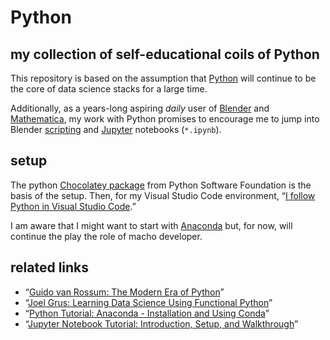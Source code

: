 # Python

## my collection of self-educational coils of Python

This repository is based on the assumption that [Python](https://www.python.org/) will continue to be the core of data science stacks for a large time.

Additionally, as a years-long aspiring _daily_ user of [Blender](https://www.blender.org/) and [Mathematica](http://www.wolfram.com/mathematica/new-in-11/), my work with Python promises to encourage me to jump into Blender [scripting](https://docs.blender.org/manual/en/dev/advanced/scripting/introduction.html) and [Jupyter](http://jupyter.org/) notebooks (`*.ipynb`).

## setup

The python [Chocolatey package](https://chocolatey.org/packages/python/3.6.4.20180116) from Python Software Foundation is the basis of the setup. Then, for my Visual Studio Code environment, “[I follow Python in Visual Studio Code](https://code.visualstudio.com/docs/languages/python).”

I am aware that I might want to start with [Anaconda](https://www.anaconda.com/) but, for now, will continue the play the role of macho developer.

## related links

* “[Guido van Rossum: The Modern Era of Python](https://www.youtube.com/watch?time_continue=1&v=rTTFh7HOlC0)”
* “[Joel Grus: Learning Data Science Using Functional Python](https://www.youtube.com/watch?v=ThS4juptJjQ)”
* “[Python Tutorial: Anaconda - Installation and Using Conda](https://www.youtube.com/watch?v=YJC6ldI3hWk)”
* “[Jupyter Notebook Tutorial: Introduction, Setup, and Walkthrough](https://www.youtube.com/watch?v=HW29067qVWk)”